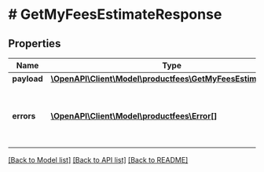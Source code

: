 # # GetMyFeesEstimateResponse

## Properties

Name | Type | Description | Notes
------------ | ------------- | ------------- | -------------
**payload** | [**\OpenAPI\Client\Model\productfees\GetMyFeesEstimateResult**](GetMyFeesEstimateResult.md) |  | [optional]
**errors** | [**\OpenAPI\Client\Model\productfees\Error[]**](Error.md) | A list of error responses returned when a request is unsuccessful. | [optional]

[[Back to Model list]](../../README.md#models) [[Back to API list]](../../README.md#endpoints) [[Back to README]](../../README.md)
